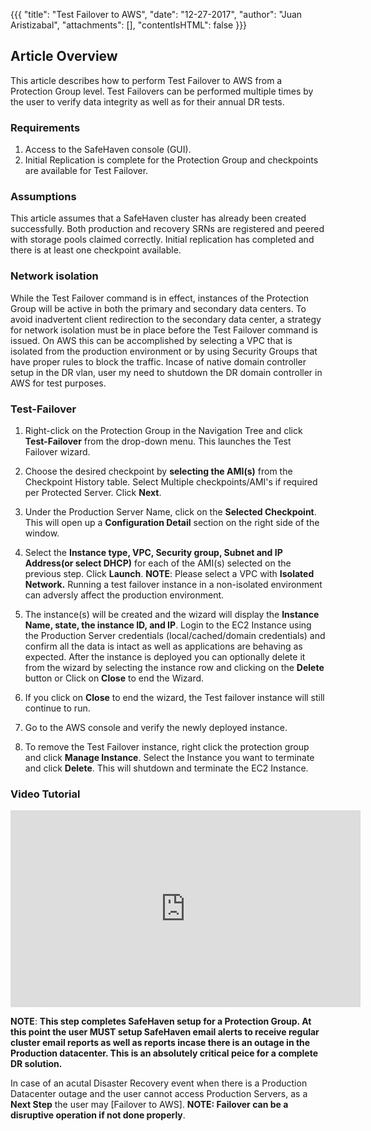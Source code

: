 {{{
  "title": "Test Failover to AWS",
  "date": "12-27-2017",
  "author": "Juan Aristizabal",
  "attachments": [],
  "contentIsHTML": false
}}}

## Article Overview
This article describes how to perform Test Failover to AWS from a Protection Group level. Test Failovers can be performed multiple times by the user to verify data integrity as well as for their annual DR tests.


### Requirements
1. Access to the SafeHaven console (GUI).
2. Initial Replication is complete for the Protection Group and checkpoints are available for Test Failover.

### Assumptions
This article assumes that a SafeHaven cluster has already been created successfully. Both production and recovery SRNs are registered and peered with storage pools claimed correctly. Initial replication has completed and there is at least one checkpoint available.

### Network isolation
While the Test Failover command is in effect, instances of the Protection Group will be active in both the primary and secondary data centers. To avoid inadvertent client redirection to the secondary data center, a strategy for network isolation must be in place before the Test Failover command is issued. On AWS this can be accomplished by selecting a VPC that is isolated from the production environment or by using Security Groups that have proper rules to block the traffic. Incase of native domain controller setup in the DR vlan, user my  need to shutdown the DR domain controller in AWS for test purposes.

### Test-Failover

1. Right-click on the Protection Group in the Navigation Tree and click **Test-Failover** from the drop-down menu. This launches the Test Failover wizard.

2. Choose the desired checkpoint by **selecting the AMI(s)** from the Checkpoint History table. Select Multiple checkpoints/AMI's if required per Protected Server. Click **Next**.

3. Under the Production Server Name, click on the **Selected Checkpoint**. This will open up a **Configuration Detail** section on the right side of the window.

4. Select the **Instance type, VPC, Security group, Subnet and IP Address(or select DHCP)** for each of the AMI(s) selected on the previous step. Click **Launch**.
**NOTE**: Please select a VPC with **Isolated Network.** Running a test failover instance in a non-isolated environment can adversly affect the production environment.

5. The instance(s) will be created and the wizard will display the **Instance Name, state, the instance ID, and IP**. Login to the EC2 Instance using the Production Server credentials (local/cached/domain credentials) and confirm all the data is intact as well as applications are behaving as expected. After the instance is deployed you can optionally delete it from the wizard by selecting the instance row and clicking on the **Delete** button or Click on **Close** to end the Wizard.

6. If you click on **Close** to end the wizard, the Test failover instance will still continue to run.

7. Go to the AWS console and verify the newly deployed instance.

8. To remove the Test Failover instance, right click the protection group and click **Manage Instance**. Select the Instance you want to terminate and click **Delete**. This will shutdown and terminate the EC2 Instance.

### Video Tutorial
<iframe width="560" height="315" src="https://www.youtube.com/embed/rrBvCAI4HM4" frameborder="0" gesture="media" allow="encrypted-media" allowfullscreen></iframe>

**NOTE**: **This step completes SafeHaven setup for a Protection Group. At this point the user MUST setup SafeHaven email alerts to receive regular cluster email reports as well as reports incase there is an outage in the Production datacenter. This is an absolutely critical peice for a complete DR solution.**

In case of an acutal Disaster Recovery event when there is a Production Datacenter outage and the user cannot access Production Servers, as a **Next Step** the user may [Failover to AWS]. **NOTE: Failover can be a disruptive operation if not done properly**.